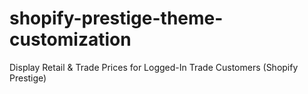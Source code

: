 # shopify-prestige-theme-customization
Display Retail &amp; Trade Prices for Logged-In Trade Customers (Shopify Prestige)
